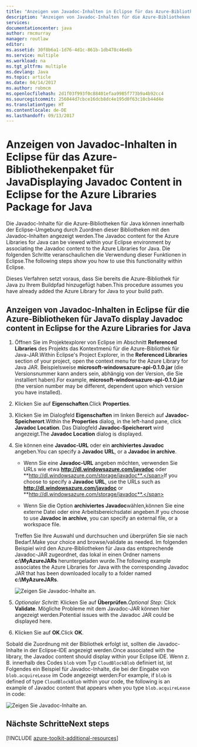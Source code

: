 ```yaml
---
title: "Anzeigen von Javadoc-Inhalten in Eclipse für das Azure-Bibliothekenpaket für Java"
description: "Anzeigen von Javadoc-Inhalten für die Azure-Bibliotheken in Eclipse."
services: 
documentationcenter: java
author: rmcmurray
manager: routlaw
editor: 
ms.assetid: 30f8b6a1-1d76-4d1c-861b-1db478c46e6b
ms.service: multiple
ms.workload: na
ms.tgt_pltfrm: multiple
ms.devlang: Java
ms.topic: article
ms.date: 04/14/2017
ms.author: robmcm
ms.openlocfilehash: 2d1f03f993f0c88401efaa9985f773b9a4b92cc4
ms.sourcegitcommit: 256044d7cbce16dcb8dc4e195d0f63c10cb44d4e
ms.translationtype: HT
ms.contentlocale: de-DE
ms.lasthandoff: 09/13/2017
---
```

# <a name="displaying-javadoc-content-in-eclipse-for-the-azure-libraries-package-for-java"></a><span data-ttu-id="99c07-103">Anzeigen von Javadoc-Inhalten in Eclipse für das Azure-Bibliothekenpaket für Java</span><span class="sxs-lookup"><span data-stu-id="99c07-103">Displaying Javadoc Content in Eclipse for the Azure Libraries Package for Java</span></span>

<span data-ttu-id="99c07-104">Die Javadoc-Inhalte für die Azure-Bibliotheken für Java können innerhalb der Eclipse-Umgebung durch Zuordnen dieser Bibliotheken mit den Javadoc-Inhalten angezeigt werden.</span><span class="sxs-lookup"><span data-stu-id="99c07-104">The Javadoc content for the Azure Libraries for Java can be viewed within your Eclipse environment by associating the Javadoc content to the Azure Libraries for Java.</span></span> <span data-ttu-id="99c07-105">Die folgenden Schritte veranschaulichen die Verwendung dieser Funktionen in Eclipse.</span><span class="sxs-lookup"><span data-stu-id="99c07-105">The following steps show you how to use this functionality within Eclipse.</span></span>

<span data-ttu-id="99c07-106">Dieses Verfahren setzt voraus, dass Sie bereits die Azure-Bibliothek für Java zu Ihrem Buildpfad hinzugefügt haben.</span><span class="sxs-lookup"><span data-stu-id="99c07-106">This procedure assumes you have already added the Azure Library for Java to your build path.</span></span>

## <a name="to-display-javadoc-content-in-eclipse-for-the-azure-libraries-for-java"></a><span data-ttu-id="99c07-107">Anzeigen von Javadoc-Inhalten in Eclipse für die Azure-Bibliotheken für Java</span><span class="sxs-lookup"><span data-stu-id="99c07-107">To display Javadoc content in Eclipse for the Azure Libraries for Java</span></span>

1. <span data-ttu-id="99c07-108">Öffnen Sie im Projektexplorer von Eclipse im Abschnitt **Referenced Libraries** des Projekts das Kontextmenü für die Azure-Bibliothek für Java-JAR.</span><span class="sxs-lookup"><span data-stu-id="99c07-108">Within Eclipse's Project Explorer, in the **Referenced Libraries** section of your project, open the context menu for the Azure Library for Java JAR.</span></span> <span data-ttu-id="99c07-109">Beispielsweise **microsoft-windowsazure-api-0.1.0.jar** (die Versionsnummer kann anders sein, abhängig von der Version, die Sie installiert haben).</span><span class="sxs-lookup"><span data-stu-id="99c07-109">For example, **microsoft-windowsazure-api-0.1.0.jar** (the version number may be different, dependent upon which version you have installed).</span></span>

1. <span data-ttu-id="99c07-110">Klicken Sie auf **Eigenschaften**.</span><span class="sxs-lookup"><span data-stu-id="99c07-110">Click **Properties**.</span></span>

1. <span data-ttu-id="99c07-111">Klicken Sie im Dialogfeld **Eigenschaften** im linken Bereich auf **Javadoc-Speicherort**.</span><span class="sxs-lookup"><span data-stu-id="99c07-111">Within the **Properties** dialog, in the left-hand pane, click **Javadoc Location**.</span></span> <span data-ttu-id="99c07-112">Das Dialogfeld **Javadoc-Speicherort** wird angezeigt.</span><span class="sxs-lookup"><span data-stu-id="99c07-112">The **Javadoc Location** dialog is displayed.</span></span>

1. <span data-ttu-id="99c07-113">Sie können eine **Javadoc-URL** oder ein **archiviertes Javadoc** angeben.</span><span class="sxs-lookup"><span data-stu-id="99c07-113">You can specify a **Javadoc URL**, or a **Javadoc in archive**.</span></span>

   * <span data-ttu-id="99c07-114">Wenn Sie eine **Javadoc-URL** angeben möchten, verwenden Sie URLs wie etwa **http://dl.windowsazure.com/javadoc** oder **http://dl.windowsazure.com/storage/javadoc**.</span><span class="sxs-lookup"><span data-stu-id="99c07-114">If you choose to specify a **Javadoc URL**, use the URLs such as **http://dl.windowsazure.com/javadoc** or **http://dl.windowsazure.com/storage/javadoc**.</span></span>

   * <span data-ttu-id="99c07-115">Wenn Sie die Option **archiviertes Javadoc**wählen,können Sie eine externe Datei oder eine Arbeitsbereichsdatei angeben.</span><span class="sxs-lookup"><span data-stu-id="99c07-115">If you choose to use **Javadoc in archive**, you can specify an external file, or a workspace file.</span></span>

   <span data-ttu-id="99c07-116">Treffen Sie Ihre Auswahl und durchsuchen und überprüfen Sie sie nach Bedarf.</span><span class="sxs-lookup"><span data-stu-id="99c07-116">Make your choice and browse/validate as needed.</span></span> <span data-ttu-id="99c07-117">Im folgenden Beispiel wird den Azure-Bibliotheken für Java das entsprechende Javadoc-JAR zugeordnet, das lokal in einen Ordner namens **c:\MyAzureJARs** heruntergeladen wurde.</span><span class="sxs-lookup"><span data-stu-id="99c07-117">The following example associates the Azure Libraries for Java with the corresponding Javadoc JAR that has been downloaded locally to a folder named **c:\MyAzureJARs**.</span></span>

   ![Zeigen Sie Javadoc-Inhalte an.][ic553487]

1. <span data-ttu-id="99c07-119">*Optionaler Schritt*: Klicken Sie auf **Überprüfen**.</span><span class="sxs-lookup"><span data-stu-id="99c07-119">*Optional Step*: Click **Validate**.</span></span> <span data-ttu-id="99c07-120">Mögliche Probleme mit dem Javadoc-JAR können hier angezeigt werden.</span><span class="sxs-lookup"><span data-stu-id="99c07-120">Potential issues with the Javadoc JAR could be displayed here.</span></span>

1. <span data-ttu-id="99c07-121">Klicken Sie auf **OK**.</span><span class="sxs-lookup"><span data-stu-id="99c07-121">Click **OK**.</span></span>

<span data-ttu-id="99c07-122">Sobald die Zuordnung mit der Bibliothek erfolgt ist, sollten die Javadoc-Inhalte in der Eclipse-IDE angezeigt werden.</span><span class="sxs-lookup"><span data-stu-id="99c07-122">Once associated with the library, the Javadoc content should display within your Eclipse IDE.</span></span> <span data-ttu-id="99c07-123">Wenn z. B. innerhalb des Codes `blob` vom Typ `CloudBlockBlob` definiert ist, ist Folgendes ein Beispiel für Javadoc-Inhalte, die bei der Eingabe von `blob.acquireLease` im Code angezeigt werden:</span><span class="sxs-lookup"><span data-stu-id="99c07-123">For example, if `blob` is defined of type `CloudBlockBlob` within your code, the following is an example of Javadoc content that appears when you type `blob.acquireLease` in code:</span></span>

![Zeigen Sie Javadoc-Inhalte an.][ic553488]

## <a name="next-steps"></a><span data-ttu-id="99c07-125">Nächste Schritte</span><span class="sxs-lookup"><span data-stu-id="99c07-125">Next steps</span></span>

[!INCLUDE [azure-toolkit-additional-resources](../includes/azure-toolkit-additional-resources.md)]

<!-- URL List -->

<!-- Legacy MSDN URL = https://msdn.microsoft.com/library/azure/hh698319.aspx -->

<!-- IMG List -->

[ic553487]: media/azure-toolkit-for-eclipse-displaying-javadoc-content-for-azure-libraries/ic553487.png
[ic553488]: media/azure-toolkit-for-eclipse-displaying-javadoc-content-for-azure-libraries/ic553488.png
